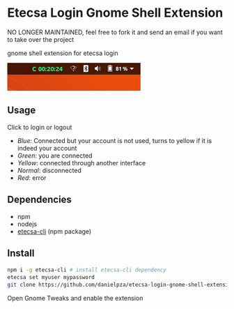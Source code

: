 # Etecsa Login Gnome Shell Extension

NO LONGER MAINTAINED, feel free to fork it and send an email if you want to take over the project

gnome shell extension for etecsa login

![Preview](./preview.png)

## Usage

Click to login or logout

- _Blue_: Connected but your account is not used, turns to yellow if it is indeed your account
- _Green_: you are connected
- _Yellow_: connected through another interface
- _Normal_: disconnected
- _Red_: error

## Dependencies

- npm
- nodejs
- [etecsa-cli](https://github.com/danielpza/etecsa-cli) (npm package)

## Install

```sh
npm i -g etecsa-cli # install etecsa-cli dependency
etecsa set myuser mypassword
git clone https://github.com/danielpza/etecsa-login-gnome-shell-extension.git ~/.local/share/gnome-shell/extensions/Etecsa_Login_Manager@danielpza@protonmail.com
```

Open Gnome Tweaks and enable the extension
